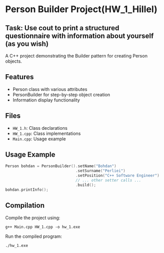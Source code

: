 # Person Builder Project(HW_1_Hillel)
## Task: Use cout to print a structured questionnaire with information about yourself (as you wish)
A C++ project demonstrating the Builder pattern for creating Person objects.

## Features
- Person class with various attributes
- PersonBuilder for step-by-step object creation
- Information display functionality

## Files
- `HW_1.h`: Class declarations
- `HW_1.cpp`: Class implementations
- `Main.cpp`: Usage example

## Usage Example
```cpp
Person bohdan = PersonBuilder().setName("Bohdan")
                               .setSurname("Perliei")
                               .setPosition("C++ Software Engineer")
                               // ... other setter calls ...
                               .build();
bohdan.printInfo();
```

## Compilation
Compile the project using:
```
g++ Main.cpp HW_1.cpp -o hw_1.exe
```

Run the compiled program:
```
./hw_1.exe
```
